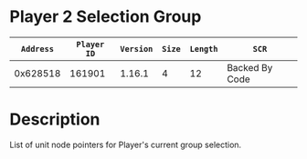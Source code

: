 # Player 2 Selection Group

| `Address` | `Player ID` | `Version` | `Size` | `Length` | `SCR` |
| ---------- | ----------- | --------- | ------ | -------- | ---- |
| 0x628518 | 161901 | 1.16.1 | 4 | 12 | Backed By Code |

# Description

List of unit node pointers for Player's current group selection.